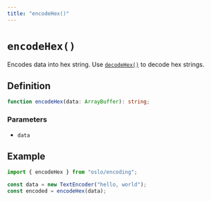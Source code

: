 ```yaml
---
title: "encodeHex()"
---
```


# `encodeHex()`

Encodes data into hex string. Use [`decodeHex()`](ref:encoding) to decode hex strings.

## Definition

```ts
function encodeHex(data: ArrayBuffer): string;
```

### Parameters

- `data`

## Example

```ts
import { encodeHex } from "oslo/encoding";

const data = new TextEncoder("hello, world");
const encoded = encodeHex(data);
```
